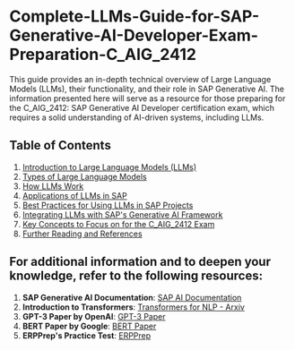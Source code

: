 # Complete-LLMs-Guide-for-SAP-Generative-AI-Developer-Exam-Preparation-C_AIG_2412
This guide provides an in-depth technical overview of Large Language Models (LLMs), their functionality, and their role in SAP Generative AI. The information presented here will serve as a resource for those preparing for the C_AIG_2412: SAP Generative AI Developer certification exam, which requires a solid understanding of AI-driven systems, including LLMs.

## Table of Contents
1. [Introduction to Large Language Models (LLMs)](#introduction-to-large-language-models-llms)
2. [Types of Large Language Models](#types-of-large-language-models)
3. [How LLMs Work](#how-llms-work)
4. [Applications of LLMs in SAP](#applications-of-llms-in-sap)
5. [Best Practices for Using LLMs in SAP Projects](#best-practices-for-using-llms-in-sap-projects)
6. [Integrating LLMs with SAP's Generative AI Framework](#integrating-llms-with-saps-generative-ai-framework)
7. [Key Concepts to Focus on for the C_AIG_2412 Exam](#key-concepts-to-focus-on-for-the-c_aig_2412-exam)
8. [Further Reading and References](#further-reading-and-references)

## For additional information and to deepen your knowledge, refer to the following resources:
1. **SAP Generative AI Documentation**: [SAP AI Documentation](https://help.sap.com/viewer/product/SAP_GENERATIVE_AI)
2. **Introduction to Transformers**: [Transformers for NLP - Arxiv](https://arxiv.org/abs/1706.03762)
3. **GPT-3 Paper by OpenAI**: [GPT-3 Paper](https://arxiv.org/abs/2005.14165)
4. **BERT Paper by Google**: [BERT Paper](https://arxiv.org/abs/1810.04805)
5. **ERPPrep's Practice Test**: [ERPPrep](https://www.erpprep.com/others/c-sec-2405-sap-security-administrator)
